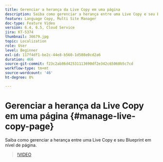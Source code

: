 ```yaml
---
title: Gerenciar a herança da Live Copy em uma página
description: Saiba como gerenciar a herança entre uma Live Copy e seu Blueprint em nível de página
feature: Language Copy, Multi Site Manager
doc-type: Feature Video
version: 6.4, 6.5, Cloud Service
jira: KT-5374
thumbnail: 36679.jpg
topic: Localization
role: User
level: Beginner
exl-id: 117f4df1-be2c-44e8-b560-1d588e0cd2a6
duration: 466
source-git-commit: f23c2ab86d42531113690df2e342c65060b5c7cd
workflow-type: tm+mt
source-wordcount: '46'
ht-degree: 0%

---
```


# Gerenciar a herança da Live Copy em uma página {#manage-live-copy-page}

Saiba como gerenciar a herança entre uma Live Copy e seu Blueprint em nível de página.
>[!VIDEO](https://video.tv.adobe.com/v/36679?quality=12&learn=on)
